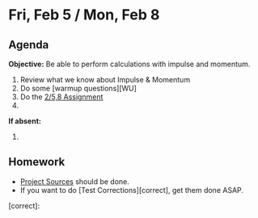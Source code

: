 Fri, Feb 5 / Mon, Feb 8
==================

Agenda
---------
**Objective:** Be able to perform calculations with impulse and momentum.

1. Review what we know about Impulse & Momentum
2. Do some [warmup questions][WU]
3. Do the [2/5,8 Assignment][assmt]
4. 


**If absent:**

 1. 

Homework 
-------------
- [Project Sources][sources] should be done.
- If you want to do [Test Corrections][correct], get them done ASAP.

[sources]: https://avon.schoology.com/assignment/4545023001
[correct]:

[assmt]: 
[WU]: 
<!--stackedit_data:
eyJoaXN0b3J5IjpbMzUxOTI4MzExLC0xNzI5NTY4Njk1LC0xOD
Y5MTY1NTI4LDEyOTAxMTY0MDMsLTEzMDc4MTUwMjksNDUzMzM1
ODE4LC02NjA5NTI3OTMsLTEzNzEzMTgwMjksLTE3MTk1MzgxOS
wtOTkwMDAyNTE2LC0xMzI3NjI0MTcyLC03OTY1MDU4NDVdfQ==

-->